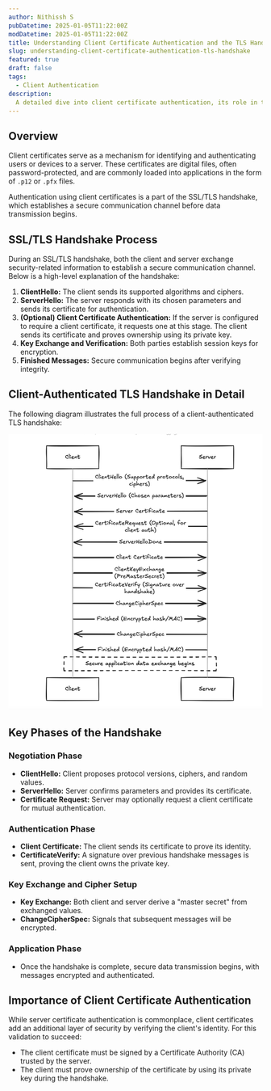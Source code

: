 ```yaml
---
author: Nithissh S
pubDatetime: 2025-01-05T11:22:00Z
modDatetime: 2025-01-05T11:22:00Z
title: Understanding Client Certificate Authentication and the TLS Handshake
slug: understanding-client-certificate-authentication-tls-handshake
featured: true
draft: false
tags:
  - Client Authentication
description:
  A detailed dive into client certificate authentication, its role in the TLS handshake, and how it adds an extra layer of security in sensitive communications.
--- 
```


## Overview  

Client certificates serve as a mechanism for identifying and authenticating users or devices to a server. These certificates are digital files, often password-protected, and are commonly loaded into applications in the form of `.p12` or `.pfx` files.  

Authentication using client certificates is a part of the SSL/TLS handshake, which establishes a secure communication channel before data transmission begins.  

## SSL/TLS Handshake Process  

During an SSL/TLS handshake, both the client and server exchange security-related information to establish a secure communication channel. Below is a high-level explanation of the handshake:  

1. **ClientHello:** The client sends its supported algorithms and ciphers.  
2. **ServerHello:** The server responds with its chosen parameters and sends its certificate for authentication.  
3. **(Optional) Client Certificate Authentication:** If the server is configured to require a client certificate, it requests one at this stage. The client sends its certificate and proves ownership using its private key.  
4. **Key Exchange and Verification:** Both parties establish session keys for encryption.  
5. **Finished Messages:** Secure communication begins after verifying integrity.  


## Client-Authenticated TLS Handshake in Detail  

The following diagram illustrates the full process of a client-authenticated TLS handshake:  

![](../../assets/images/clientcert.png)

## Key Phases of the Handshake  

### Negotiation Phase  

- **ClientHello:** Client proposes protocol versions, ciphers, and random values.  
- **ServerHello:** Server confirms parameters and provides its certificate.  
- **Certificate Request:** Server may optionally request a client certificate for mutual authentication.  

### Authentication Phase  
- **Client Certificate:** The client sends its certificate to prove its identity.  
- **CertificateVerify:** A signature over previous handshake messages is sent, proving the client owns the private key.  

### Key Exchange and Cipher Setup  
- **Key Exchange:** Both client and server derive a "master secret" from exchanged values.  
- **ChangeCipherSpec:** Signals that subsequent messages will be encrypted.  

### Application Phase  
- Once the handshake is complete, secure data transmission begins, with messages encrypted and authenticated.


## Importance of Client Certificate Authentication  


While server certificate authentication is commonplace, client certificates add an additional layer of security by verifying the client's identity. For this validation to succeed:  
- The client certificate must be signed by a Certificate Authority (CA) trusted by the server.  
- The client must prove ownership of the certificate by using its private key during the handshake.  